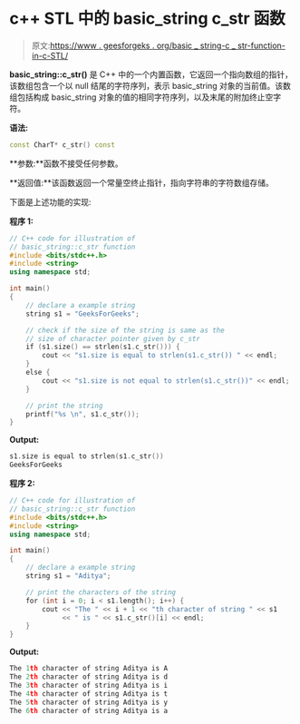# c++ STL 中的 basic_string c_str 函数

> 原文:[https://www . geesforgeks . org/basic _ string-c _ str-function-in-c-STL/](https://www.geeksforgeeks.org/basic_string-c_str-function-in-c-stl/)

**basic_string::c_str()** 是 C++ 中的一个内置函数，它返回一个指向数组的指针，该数组包含一个以 null 结尾的字符序列，表示 basic_string 对象的当前值。该数组包括构成 basic_string 对象的值的相同字符序列，以及末尾的附加终止空字符。

**语法:**

```cpp
const CharT* c_str() const

```

**参数:**函数不接受任何参数。

**返回值:**该函数返回一个常量空终止指针，指向字符串的字符数组存储。

下面是上述功能的实现:

**程序 1:**

```cpp
// C++ code for illustration of
// basic_string::c_str function
#include <bits/stdc++.h>
#include <string>
using namespace std;

int main()
{
    // declare a example string
    string s1 = "GeeksForGeeks";

    // check if the size of the string is same as the
    // size of character pointer given by c_str
    if (s1.size() == strlen(s1.c_str())) {
        cout << "s1.size is equal to strlen(s1.c_str()) " << endl;
    }
    else {
        cout << "s1.size is not equal to strlen(s1.c_str())" << endl;
    }

    // print the string
    printf("%s \n", s1.c_str());
}
```

**Output:**

```cpp
s1.size is equal to strlen(s1.c_str()) 
GeeksForGeeks 

```

**程序 2:**

```cpp
// C++ code for illustration of
// basic_string::c_str function
#include <bits/stdc++.h>
#include <string>
using namespace std;

int main()
{
    // declare a example string
    string s1 = "Aditya";

    // print the characters of the string
    for (int i = 0; i < s1.length(); i++) {
        cout << "The " << i + 1 << "th character of string " << s1
             << " is " << s1.c_str()[i] << endl;
    }
}
```

**Output:**

```cpp
The 1th character of string Aditya is A
The 2th character of string Aditya is d
The 3th character of string Aditya is i
The 4th character of string Aditya is t
The 5th character of string Aditya is y
The 6th character of string Aditya is a

```